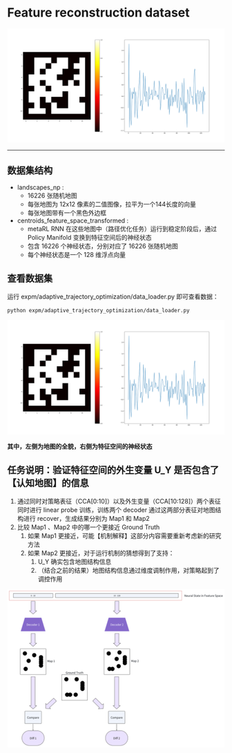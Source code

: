 # Feature reconstruction dataset

![](./docs/1.png)

----



## 数据集结构



* landscapes_np : 
  * 16226 张随机地图
  * 每张地图为 12x12 像素的二值图像，拉平为一个144长度的向量
  * 每张地图带有一个黑色外边框
* centroids_feature_space_transformed :
  * metaRL RNN 在这些地图中（路径优化任务）运行到稳定阶段后，通过 Policy Manifold 变换到特征空间后的神经状态
  * 包含 16226 个神经状态，分别对应了 16226 张随机地图
  * 每个神经状态是一个 128 维浮点向量



## 查看数据集



运行 expm/adaptive_trajectory_optimization/data_loader.py 即可查看数据：

```bash
python expm/adaptive_trajectory_optimization/data_loader.py
```

![](./docs/1.png)

**其中，左侧为地图的全貌，右侧为特征空间的神经状态**





## 任务说明：验证特征空间的外生变量 U_Y 是否包含了【认知地图】的信息



1. 通过同时对策略表征（CCA[0:10]）以及外生变量（CCA[10:128]）两个表征同时进行 linear probe 训练，训练两个 decoder 通过这两部分表征对地图结构进行 recover，生成结果分别为 Map1 和 Map2
2. 比较 Map1 、Map2 中的哪一个更接近 Ground Truth
   1. 如果 Map1 更接近，可能【机制解释】这部分内容需要重新考虑新的研究方法
   2. 如果 Map2 更接近，对于运行机制的猜想得到了支持：
      1. U_Y 确实包含地图结构信息
      2. （结合之前的结果）地图结构信息通过维度调制作用，对策略起到了调控作用

![](./docs/2.png)

























